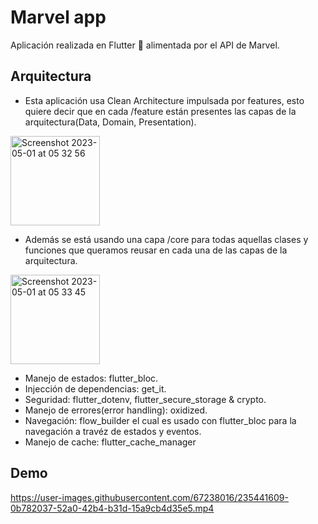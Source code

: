 # Marvel app

Aplicación realizada en Flutter 💙 alimentada por el API de Marvel.

## Arquitectura

- Esta aplicación usa Clean Architecture impulsada por features, esto quiere decir que en cada /feature están presentes las capas de la arquitectura(Data, Domain, Presentation).

<img width="143" alt="Screenshot 2023-05-01 at 05 32 56" src="https://user-images.githubusercontent.com/67238016/235441208-a5f19f5a-08b6-4c23-9f81-11ea15f238a5.png">

- Además se está usando una capa /core para todas aquellas clases y funciones que queramos reusar en cada una de las capas de la arquitectura.

<img width="143" alt="Screenshot 2023-05-01 at 05 33 45" src="https://user-images.githubusercontent.com/67238016/235441260-f8a61bef-0105-4f4c-b016-2673971004cb.png">

- Manejo de estados: flutter_bloc.
- Injección de dependencias: get_it.
- Seguridad: flutter_dotenv, flutter_secure_storage & crypto.
- Manejo de errores(error handling): oxidized.
- Navegación: flow_builder el cual es usado con flutter_bloc para la navegación a travéz de estados y eventos.
- Manejo de cache: flutter_cache_manager

## Demo
https://user-images.githubusercontent.com/67238016/235441609-0b782037-52a0-42b4-b31d-15a9cb4d35e5.mp4

